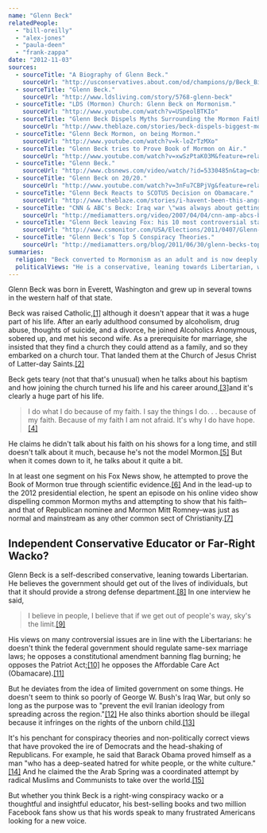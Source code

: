 ```yaml
---
name: "Glenn Beck"
relatedPeople:
  - "bill-oreilly"
  - "alex-jones"
  - "paula-deen"
  - "frank-zappa"
date: "2012-11-03"
sources:
  - sourceTitle: "A Biography of Glenn Beck."
    sourceUrl: "http://usconservatives.about.com/od/champions/p/Beck_Bio.htm"
  - sourceTitle: "Glenn Beck."
    sourceUrl: "http://www.ldsliving.com/story/5768-glenn-beck"
  - sourceTitle: "LDS (Mormon) Church: Glenn Beck on Mormonism."
    sourceUrl: "http://www.youtube.com/watch?v=USpeolBTKIo"
  - sourceTitle: "Glenn Beck Dispels Myths Surrounding the Mormon Faith."
    sourceUrl: "http://www.theblaze.com/stories/beck-dispels-biggest-mormon-myths-in-blazetv-special-polygamy-magic-underwear-secretive-temple-activities/"
  - sourceTitle: "Glenn Beck Mormon, on being Mormon."
    sourceUrl: "http://www.youtube.com/watch?v=k-loZrTzMXo"
  - sourceTitle: "Glenn Beck tries to Prove Book of Mormon on Air."
    sourceUrl: "http://www.youtube.com/watch?v=xwSzPtaK03M&feature=related"
  - sourceTitle: "Glenn Beck."
    sourceUrl: "http://www.cbsnews.com/video/watch/?id=5330485n&tag=cbsnewsVideoArea.0"
  - sourceTitle: "Glenn Beck on 20/20."
    sourceUrl: "http://www.youtube.com/watch?v=3nFu7CBPjVg&feature=related"
  - sourceTitle: "Glenn Beck Reacts to SCOTUS Decision on Obamacare."
    sourceUrl: "http://www.theblaze.com/stories/i-havent-been-this-angry-in-a-long-time-beck-reacts-to-scotus-decision-on-obamacare/"
  - sourceTitle: "CNN & ABC's Beck: Iraq war \"was always about getting to Iran\" — WMDs just \"a bonus.\""
    sourceUrl: "http://mediamatters.org/video/2007/04/04/cnn-amp-abcs-beck-iraq-war-was-always-about-get/138494"
  - sourceTitle: "Glenn Beck leaving Fox: his 10 most controversial statements (so far)."
    sourceUrl: "http://www.csmonitor.com/USA/Elections/2011/0407/Glenn-Beck-leaving-Fox-his-10-most-controversial-statements-so-far/Beck-Obama-Is-A-Racist-Who-Has-Exposed-Himself-As-A-Guy-With-A-Deep-Seated-Hatred-For-White-People-Or-The-White-Culture."
  - sourceTitle: "Glenn Beck's Top 5 Conspiracy Theories."
    sourceUrl: "http://mediamatters.org/blog/2011/06/30/glenn-becks-top-5-conspiracy-theories/180582"
summaries:
  religion: "Beck converted to Mormonism as an adult and is now deeply dedicated to his faith."
  politicalViews: "He is a conservative, leaning towards Libertarian, who believes in a strong defense department."
---
```


Glenn Beck was born in Everett, Washington and grew up in several towns in the western half of that state.

Beck was raised Catholic,<a class="source-citation" href="#http%3A%2F%2Fusconservatives.about.com%2Fod%2Fchampions%2Fp%2FBeck_Bio.htm" title="A Biography of Glenn Beck.">[1]</a> although it doesn't appear that it was a huge part of his life. After an early adulthood consumed by alcoholism, drug abuse, thoughts of suicide, and a divorce, he joined Alcoholics Anonymous, sobered up, and met his second wife. As a prerequisite for marriage, she insisted that they find a church they could attend as a family, and so they embarked on a church tour. That landed them at the Church of Jesus Christ of Latter-day Saints.<a class="source-citation" href="#http%3A%2F%2Fwww.ldsliving.com%2Fstory%2F5768-glenn-beck" title="Glenn Beck.">[2]</a>

Beck gets teary (not that that's unusual) when he talks about his baptism and how joining the church turned his life and his career around,<a class="source-citation" href="#http%3A%2F%2Fwww.youtube.com%2Fwatch%3Fv%3DUSpeolBTKIo" title="LDS (Mormon) Church: Glenn Beck on Mormonism.">[3]</a>and it's clearly a huge part of his life.

>I do what I do because of my faith. I say the things I do. . . because of my faith. Because of my faith I am not afraid. It's why I do have hope.<a class="source-citation" href="#http%3A%2F%2Fwww.theblaze.com%2Fstories%2Fbeck-dispels-biggest-mormon-myths-in-blazetv-special-polygamy-magic-underwear-secretive-temple-activities%2F" title="Glenn Beck Dispels Myths Surrounding the Mormon Faith.">[4]</a>

He claims he didn't talk about his faith on his shows for a long time, and still doesn't talk about it much, because he's not the model Mormon.<a class="source-citation" href="#http%3A%2F%2Fwww.youtube.com%2Fwatch%3Fv%3Dk-loZrTzMXo" title="Glenn Beck Mormon, on being Mormon.">[5]</a> But when it comes down to it, he talks about it quite a bit.

In at least one segment on his Fox News show, he attempted to prove the Book of Mormon true through scientific evidence.<a class="source-citation" href="#http%3A%2F%2Fwww.youtube.com%2Fwatch%3Fv%3DxwSzPtaK03M%26feature%3Drelated" title="Glenn Beck tries to Prove Book of Mormon on Air.">[6]</a> And in the lead-up to the 2012 presidential election, he spent an episode on his online video show dispelling common Mormon myths and attempting to show that his faith–and that of Republican nominee and Mormon Mitt Romney–was just as normal and mainstream as any other common sect of Christianity.<a class="source-citation" href="#http%3A%2F%2Fwww.theblaze.com%2Fstories%2Fbeck-dispels-biggest-mormon-myths-in-blazetv-special-polygamy-magic-underwear-secretive-temple-activities%2F" title="Glenn Beck Dispels Myths Surrounding the Mormon Faith.">[7]</a>

## Independent Conservative Educator or Far-Right Wacko?

Glenn Beck is a self-described conservative, leaning towards Libertarian. He believes the government should get out of the lives of individuals, but that it should provide a strong defense department.<a class="source-citation" href="#http%3A%2F%2Fwww.cbsnews.com%2Fvideo%2Fwatch%2F%3Fid%3D5330485n%26tag%3DcbsnewsVideoArea.0" title="Glenn Beck.">[8]</a> In one interview he said,

>I believe in people, I believe that if we get out of people's way, sky's the limit.<a class="source-citation" href="#http%3A%2F%2Fwww.youtube.com%2Fwatch%3Fv%3D3nFu7CBPjVg%26feature%3Drelated" title="Glenn Beck on 20/20.">[9]</a>

His views on many controversial issues are in line with the Libertarians: he doesn't think the federal government should regulate same-sex marriage laws; he opposes a constitutional amendment banning flag burning; he opposes the Patriot Act;<a class="source-citation" href="#http%3A%2F%2Fwww.cbsnews.com%2Fvideo%2Fwatch%2F%3Fid%3D5330485n%26tag%3DcbsnewsVideoArea.0" title="Glenn Beck.">[10]</a> he opposes the Affordable Care Act (Obamacare).<a class="source-citation" href="#http%3A%2F%2Fwww.theblaze.com%2Fstories%2Fi-havent-been-this-angry-in-a-long-time-beck-reacts-to-scotus-decision-on-obamacare%2F" title="Glenn Beck Reacts to SCOTUS Decision on Obamacare.">[11]</a>

But he deviates from the idea of limited government on some things. He doesn't seem to think so poorly of George W. Bush's Iraq War, but only so long as the purpose was to "prevent the evil Iranian ideology from spreading across the region."<a class="source-citation" href="#http%3A%2F%2Fmediamatters.org%2Fvideo%2F2007%2F04%2F04%2Fcnn-amp-abcs-beck-iraq-war-was-always-about-get%2F138494" title="CNN &amp; ABC&apos;s Beck: Iraq war &quot;was always about getting to Iran&quot; — WMDs just &quot;a bonus.&quot;">[12]</a> He also thinks abortion should be illegal because it infringes on the rights of the unborn child.<a class="source-citation" href="#http%3A%2F%2Fwww.cbsnews.com%2Fvideo%2Fwatch%2F%3Fid%3D5330485n%26tag%3DcbsnewsVideoArea.0" title="Glenn Beck.">[13]</a>

It's his penchant for conspiracy theories and non-politically correct views that have provoked the ire of Democrats and the head-shaking of Republicans. For example, he said that Barack Obama proved himself as a man "who has a deep-seated hatred for white people, or the white culture."<a class="source-citation" href="#http%3A%2F%2Fwww.csmonitor.com%2FUSA%2FElections%2F2011%2F0407%2FGlenn-Beck-leaving-Fox-his-10-most-controversial-statements-so-far%2FBeck-Obama-Is-A-Racist-Who-Has-Exposed-Himself-As-A-Guy-With-A-Deep-Seated-Hatred-For-White-People-Or-The-White-Culture." title="Glenn Beck leaving Fox: his 10 most controversial statements (so far).">[14]</a> And he claimed the the Arab Spring was a coordinated attempt by radical Muslims and Communists to take over the world.<a class="source-citation" href="#http%3A%2F%2Fmediamatters.org%2Fblog%2F2011%2F06%2F30%2Fglenn-becks-top-5-conspiracy-theories%2F180582" title="Glenn Beck&apos;s Top 5 Conspiracy Theories.">[15]</a>

But whether you think Beck is a right-wing conspiracy wacko or a thoughtful and insightful educator, his best-selling books and two million Facebook fans show us that his words speak to many frustrated Americans looking for a new voice.